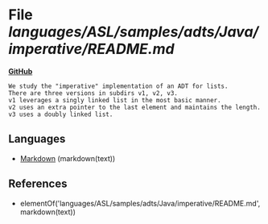 # File _languages/ASL/samples/adts/Java/imperative/README.md_
**[GitHub](https://github.com/softlang/yas/blob/master/languages/ASL/samples/adts/Java/imperative/README.md)**
```
We study the "imperative" implementation of an ADT for lists.
There are three versions in subdirs v1, v2, v3.
v1 leverages a singly linked list in the most basic manner.
v2 uses an extra pointer to the last element and maintains the length.
v3 uses a doubly linked list.
```

## Languages
* [Markdown](../languages/Markdown.md) (markdown(text))

## References
* elementOf('languages/ASL/samples/adts/Java/imperative/README.md',markdown(text))
